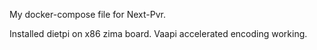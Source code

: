 My docker-compose file for Next-Pvr.

Installed dietpi on x86 zima board. Vaapi accelerated encoding working.

